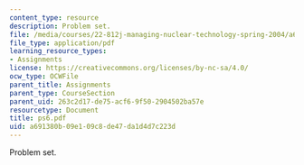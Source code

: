 ```yaml
---
content_type: resource
description: Problem set.
file: /media/courses/22-812j-managing-nuclear-technology-spring-2004/a691380b09e109c8de47da1d4d7c223d_ps6.pdf
file_type: application/pdf
learning_resource_types:
- Assignments
license: https://creativecommons.org/licenses/by-nc-sa/4.0/
ocw_type: OCWFile
parent_title: Assignments
parent_type: CourseSection
parent_uid: 263c2d17-de75-acf6-9f50-2904502ba57e
resourcetype: Document
title: ps6.pdf
uid: a691380b-09e1-09c8-de47-da1d4d7c223d
---
```

Problem set.